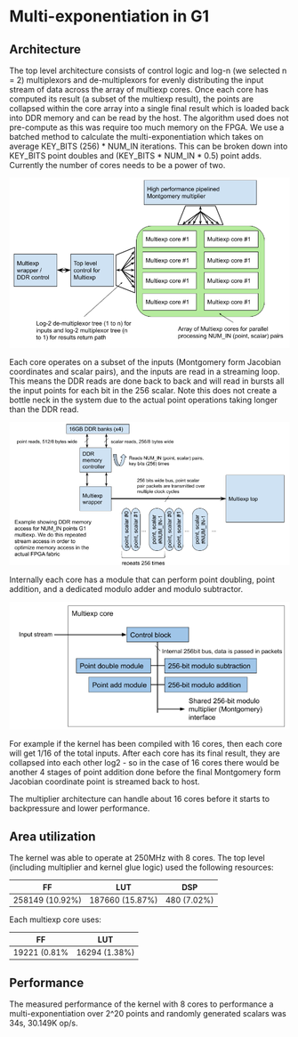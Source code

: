 Multi-exponentiation in G1 
======================

 ## Architecture ##

The top level architecture consists of control logic and log-n (we selected  n = 2) multiplexors and de-multiplexors for evenly distributing the input stream of data across the array of multiexp cores. Once each core has computed its result (a subset of the multiexp result), the points are collapsed within the core array into a single final result which is loaded back into DDR memory and can be read by the host. The algorithm used does not pre-compute as this was require too much memory on the FPGA. We use a batched method to calculate the multi-exponentiation which takes on average KEY_BITS (256) * NUM_IN iterations. This can be broken down into KEY_BITS point doubles and (KEY_BITS * NUM_IN * 0.5) point adds. Currently the number of cores needs to be a power of two.

![Multiexp top architecture](../images/multi_exp_top_architecture.png)

Each core operates on a subset of the inputs (Montgomery form Jacobian coordinates and scalar pairs), and the inputs are read in a streaming loop. This means the DDR reads are done back to back and will read in bursts all the input points for each bit in the 256 scalar. Note this does not create a bottle neck in the system due to the actual point operations taking longer than the DDR read.

![DDR access](../images/multi_exp_ddr.png)

Internally each core has a module that can perform point doubling, point addition, and a dedicated modulo adder and modulo subtractor.

![Multiexp core architecture](../images/multi_exp_core_architecture.png)

For example if the kernel has been compiled with 16 cores, then each core will get 1/16 of the total inputs. After each core has its final result, they are collapsed into each other log2 - so in the case of 16 cores there would be another 4 stages of point addition done before the final Montgomery form Jacobian coordinate point is streamed back to host.

The multiplier architecture can handle about 16 cores before it starts to backpressure and lower performance.

## Area utilization ##

The kernel was able to operate at 250MHz with 8 cores. The top level (including multiplier and kernel glue logic) used the following resources:

| FF |  LUT | DSP| 
| --- | --- | --- |
| 258149 (10.92%) | 187660 (15.87%) | 480 (7.02%) |

Each multiexp core uses:

| FF |  LUT |  
| --- | --- | 
| 19221 (0.81% | 16294 (1.38%) |

## Performance ##

The measured performance of the kernel with 8 cores to performance a multi-exponentiation over 2^20 points and randomly generated scalars was 34s, 30.149K op/s.
